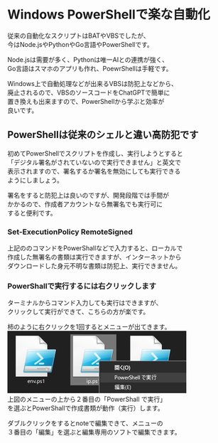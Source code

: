 # Windows PowerShellで楽な自動化
従来の自動化なスクリプトはBATやVBSでしたが、  
今はNode.jsやPythonやGo言語やPowerShellです。  

Node.jsは需要が多く、Pythonは唯一AIとの連携が強く、  
Go言語はスマホのアプリも作れ、PoewrShellは手軽です。

Windows上で自動処理などが出来るVBSは防犯上などから、  
廃止されるので、VBSのソースコードをChatGPTで簡単に  
置き換えも出来ますので、PowerShellから学ぶと効率が  
良いです。

## PowerShellは従来のシェルと違い高防犯です
初めてPowerShellでスクリプトを作成し、実行しようとすると  
「デジタル署名がされていないので実行できません」と英文で  
表示されますので、署名するか署名を無効にしても実行できる  
ようにしましょう。

署名をすると防犯上は良いのですが、開発段階では手間が  
かかるので、作成者アカウントなら無署名でも実行可に  
すると便利です。

### Set-ExecutionPolicy RemoteSigned
上記ののコマンドをPowerShallなどで入力すると、ローカルで  
作成した無署名の書類は実行できますが、インターネットから  
ダウンロードした身元不明な書類は防犯上、実行できません。

### PowerShallで実行するには右クリックします
ターミナルからコマンド入力しても実行はできますが、  
クリックして実行ができて、こちらの方が楽です。  

柿のように右クリックを1回するとメニューが出てきます。  
![PowerShallで実行する](./image/PowerShellExe.jpg)  
上図のメニューの上から２番目の「PowerShall で実行」  
を選ぶとPowerShallで作成書類が動作（実行）します。  

ダブルクリックをするとnoteで編集できて、メニューの  
３番目の「編集」を選ぶと編集専用のソフトで編集できます。
